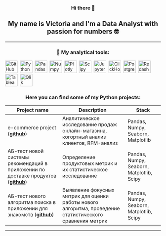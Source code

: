 ### <p align="center"> Hi there :eyes: <p>
## <p align="center"> My name is Victoria and I'm a Data Analyst with passion for numbers :nerd_face: <p>


---

###  <p align="center"> :microscope: My analytical tools: <p>
<div>
  <img src="https://img.shields.io/badge/github-white?logo=github&logoColor=black&style=for-the-badge" title="GitHub" alt="GitHub" height="40"/>&nbsp;
  <img src="https://img.shields.io/badge/python-white?logo=python&style=for-the-badge" title="Python" alt="Python" height="40"/>&nbsp;
  <img src="https://img.shields.io/badge/pandas-white?logo=pandas&logoColor=blue&style=for-the-badge" title="Pandas" alt="Pandas" height="40"/>&nbsp;
  <img src="https://img.shields.io/badge/numpy-white?logo=numpy&logoColor=blue&style=for-the-badge" title="Numpy" alt="Numpy" height="40"/>&nbsp;
  <img src="https://img.shields.io/badge/plotly-white?logo=plotly&logoColor=blue&style=for-the-badge" title="Plotly" alt="Plotly" height="40"/>&nbsp;
  <img src="https://img.shields.io/badge/Scipy-white?logo=Scipy&logoColor=black&style=for-the-badge" title="Scipy" alt="Scipy" height="40"/>&nbsp;
  <img src="https://img.shields.io/badge/Jupyter_notebook-white?logo=Jupyter&style=for-the-badge" title="Jupyter" alt="Jupyter" height="40"/>&nbsp;
  <img src="https://img.shields.io/badge/Clickhouse-white?logo=Clickhouse&style=for-the-badge" title="ClickHouse" alt="ClickHouse" height="40"/>&nbsp;
  <img src="https://img.shields.io/badge/PostgreSQL-white?logo=PostgreSQL&s&style=for-the-badge" title="PostgreSQL" alt="PostgreSQL" height="40"/>&nbsp;
  <img src="https://img.shields.io/badge/redash-white?logo=redash&logoColor=black&style=for-the-badge" title="Redash" alt="Redash" height="40"/>&nbsp;
  <img src="https://img.shields.io/badge/Tableau-white?logo=Tableau&logoColor=blue&style=for-the-badge" title="Tableau" alt="Tableau" height="40"/>&nbsp;
  <img src="https://img.shields.io/badge/Qlik-white?logo=Qlik&logoColor=green&style=for-the-badge" title="Qlik" alt="Qlik" height="40"/>&nbsp;
  
</div>

### <p align="center"> Here you can find some of my Python projects: </p>

|Project name| Description| Stack|
|------------|------------|------|
|e-commerce project (__[github](https://github.com/vik-zh/e-commerce_analysis)__)|Аналитическое исследование продаж онлайн-магазина, когортный анализ клиентов, RFM-анализ|Pandas, Numpy, Seaborn, Matplotlib|
|АБ-тест новой системы рекомендаций в приложении по доставке продуктов (__[github](https://github.com/vik-zh/delivery_rec_system_AB)__)|Определение продуктовых метрик и их статистическое исследование |Pandas, Numpy, Seaborn, Matplotlib, Scipy|
|АБ-тест нового алгоритма поиска в приложении для знакомств (__[github](https://github.com/vik-zh/dating_app_AB)__)|Выявление фокусных метрик для оценки работы нового алгоритма, проведение статистического сравнения метрик |Pandas, Numpy, Seaborn, Matplotlib, Scipy|

<hr>
